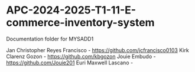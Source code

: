 # APC-2024-2025-T1-11-E-commerce-inventory-system

Documentation folder for MYSADD1

  Jan Christopher Reyes Francisco - https://github.com/jcfrancisco0103
  Kirk Clarenz Gozon - https://github.com/kbgozon
  Jouie Embudo - https://github.com/Jouie201
  Euri Maxwell Lascano - 



